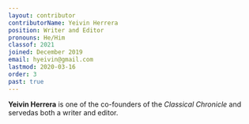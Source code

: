 ```yaml
---
layout: contributor
contributorName: Yeivin Herrera
position: Writer and Editor
pronouns: He/Him
classof: 2021
joined: December 2019
email: hyeivin@gmail.com
lastmod: 2020-03-16
order: 3
past: true
---
```

**Yeivin Herrera** is one of the co-founders of the *Classical Chronicle* and servedas both a writer and editor.
